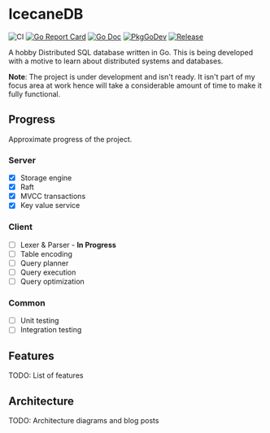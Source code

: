 # IcecaneDB

![CI](https://github.com/dr0pdb/icecanedb/workflows/CI/badge.svg)
[![Go Report Card](https://goreportcard.com/badge/github.com/dr0pdb/icecanedb?style=flat-square)](https://goreportcard.com/report/github.com/dr0pdb/icecanedb)
[![Go Doc](https://img.shields.io/badge/godoc-reference-blue.svg?style=flat-square)](http://godoc.org/github.com/dr0pdb/icecanedb)
[![PkgGoDev](https://pkg.go.dev/badge/github.com/golang-standards/project-layout)](https://pkg.go.dev/github.com/dr0pdb/icecanedb)
[![Release](https://img.shields.io/github/release/golang-standards/project-layout.svg?style=flat-square)](https://github.com/dr0pdb/icecanedb/releases/latest)

A hobby Distributed SQL database written in Go. This is being developed with a motive to learn about distributed systems and databases.

**Note**: The project is under development and isn't ready. It isn't part of my focus area at work hence will take a considerable amount of time to make it fully functional.

## Progress

Approximate progress of the project.

### Server
- [x] Storage engine
- [x] Raft
- [x] MVCC transactions
- [x] Key value service

### Client
- [ ] Lexer & Parser - **In Progress**
- [ ] Table encoding
- [ ] Query planner
- [ ] Query execution
- [ ] Query optimization

### Common
- [ ] Unit testing
- [ ] Integration testing

## Features
TODO: List of features

## Architecture
TODO: Architecture diagrams and blog posts

